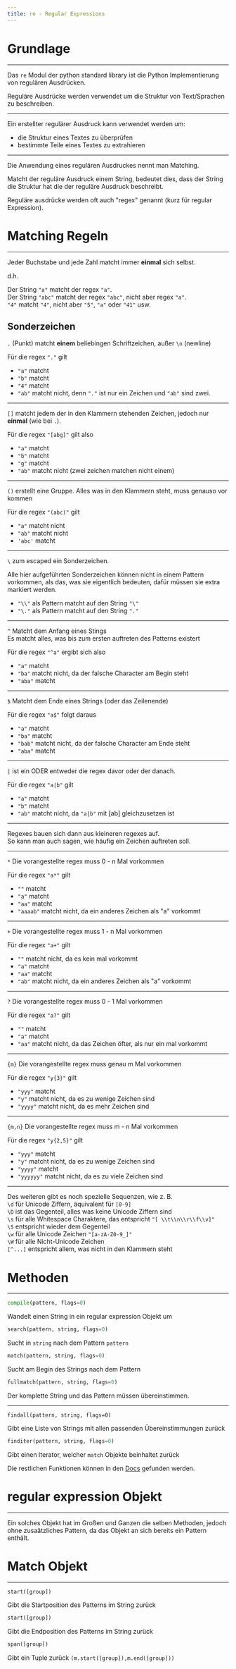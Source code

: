 ```yaml
---
title: re - Regular Expressions
---
```


# Grundlage

---

Das `re` Modul der python standard library ist die Python Implementierung von regulären Ausdrücken.

Reguläre Ausdrücke werden verwendet um die Struktur von Text/Sprachen zu beschreiben.

---

Ein erstellter regulärer Ausdruck kann verwendet werden um:

- die Struktur eines Textes zu überprüfen
- bestimmte Teile eines Textes zu extrahieren

---

Die Anwendung eines regulären Ausdruckes nennt man Matching.

Matcht der reguläre Ausdruck einem String, bedeutet dies, dass der String die Struktur hat die der reguläre Ausdruck beschreibt.

Reguläre ausdrücke werden oft auch "regex" genannt (kurz für regular Expression).

# Matching Regeln

---

Jeder Buchstabe und jede Zahl matcht immer **einmal** sich selbst.

d.h.

Der String `"a"` matcht der regex `"a"`.  
Der String `"abc"` matcht der regex `"abc"`, nicht aber regex `"a"`.  
`"4"` matcht `"4"`, nicht aber `"5"`, `"a"` oder `"41"` usw.


## Sonderzeichen

`.` (Punkt) matcht **einem** beliebingen Schriftzeichen, außer `\n` (newline)

Für die regex `"."` gilt

- `"a"` matcht
- `"b"` matcht
- `"4"` matcht
- `"ab"` matcht nicht, denn `"."` ist nur ein Zeichen und `"ab"` sind zwei.

---

`[]` matcht jedem der in den Klammern stehenden Zeichen, jedoch nur **einmal** (wie bei `.`).

Für die regex `"[abg]"` gilt also

- `"a"` matcht
- `"b"` matcht
- `"g"` matcht
- `"ab"` matcht nicht (zwei zeichen matchen nicht einem)

---

`()` erstellt eine Gruppe. Alles was in den Klammern steht, muss genauso vor kommen

Für die regex `"(abc)"` gilt

- `"a"` matcht nicht
- `"ab"` matcht nicht
- `'abc'` matcht

---

`\` zum escaped ein Sonderzeichen.

Alle hier aufgeführten Sonderzeichen können nicht in einem Pattern vorkommen, als das, was sie eigentlich bedeuten, dafür müssen sie extra markiert werden.

- `"\\"` als Pattern matcht auf den String `"\"`
- `"\."` als Pattern matcht auf den String `"."`

---

`^` Matcht dem Anfang eines Stings  
Es matcht alles, was bis zum ersten auftreten des Patterns existert

Für die regex `"^a"` ergibt sich also

- `"a"` matcht
- `"ba"` matcht nicht, da der falsche Character am Begin steht
- `"aba"` matcht

---

`$` Matcht dem Ende eines Strings (oder das Zeilenende)  

Für die regex `"a$"` folgt daraus

- `"a"` matcht
- `"ba"` matcht
- `"bab"` matcht nicht, da der falsche Character am Ende steht
- `"aba"` matcht

---

`|` ist ein ODER entweder die regex davor oder der danach.

Für die regex `"a|b"` gilt

- `"a"` matcht
- `"b"` matcht
- `"ab"` matcht nicht, da `"a|b"` mit [ab] gleichzusetzen ist

---

Regexes bauen sich dann aus kleineren regexes auf.  
So kann man auch sagen, wie häufig ein Zeichen auftreten soll.

---

`*` Die vorangestellte regex muss 0 - n Mal vorkommen

Für die regex `"a*"` gilt

- `""` matcht
- `"a"` matcht
- `"aa"` matcht
- `"aaaab"` matcht nicht, da ein anderes Zeichen als "a" vorkommt

---

`+` Die vorangestellte regex muss 1 - n Mal vorkommen  

Für die regex `"a+"` gilt

- `""` matcht nicht, da es kein mal vorkommt
- `"a"` matcht
- `"aa"` matcht
- `"ab"` matcht nicht, da ein anderes Zeichen als "a" vorkommt

---

`?` Die vorangestellte regex muss 0 - 1 Mal vorkommen  

Für die regex `"a?"` gilt

- `""` matcht
- `"a"` matcht
- `"aa"` matcht nicht, da das Zeichen öfter, als nur ein mal vorkommt

---

`{m}` Die vorangestellte regex muss genau m Mal vorkommen

Für die regex `"y{3}"` gilt

- `"yyy"` matcht
- `"y"` matcht nicht, da es zu wenige Zeichen sind
- `"yyyy"` matcht nicht, da es mehr Zeichen sind

---

`{m,n}` Die vorangestellte regex muss m - n Mal vorkommen

Für die regex `"y{2,5}"` gilt

- `"yyy"` matcht
- `"y"` matcht nicht, da es zu wenige Zeichen sind
- `"yyyy"` matcht
- `"yyyyyy"` matcht nicht, da es zu viele Zeichen sind

---

Des weiteren gibt es noch spezielle Sequenzen, wie z. B.  
`\d` für Unicode Ziffern, äquivalent für `[0-9]`  
`\D` ist das Gegenteil, alles was keine Unicode Ziffern sind  
`\s` für alle Whitespace Charaktere, das entspricht `"[ \\t\\n\\r\\f\\v]"`  
`\S` entspricht wieder dem Gegenteil  
`\w` für alle Unicode Zeichen `"[a-zA-Z0-9_]"`  
`\W` für alle Nicht-Unicode Zeichen  
`[^...]` entspricht allem, was nicht in den Klammern steht

# Methoden

---

```python
compile(pattern, flags=0)
```
Wandelt einen String in ein regular expression Objekt um  

```python
search(pattern, string, flags=0)
```
Sucht in `string` nach dem Pattern `pattern`

```python
match(pattern, string, flags=0)
```
Sucht am Begin des Strings nach dem Pattern

```python
fullmatch(pattern, string, flags=0)
```
Der komplette String und das Pattern müssen übereinstimmen.

---

```pyhton
findall(pattern, string, flags=0)
```
Gibt eine Liste von Strings mit allen passenden Übereinstimmungen zurück  

```python
finditer(pattern, string, flags=0)
```
Gibt einen Iterator, welcher `match` Objekte beinhaltet zurück  

Die restlichen Funktionen können in den [Docs](https://docs.python.org/3/library/re.html) gefunden werden.

# regular expression Objekt

---

Ein solches Objekt hat im Großen und Ganzen die selben Methoden, jedoch ohne zusaätzliches Pattern, da das Objekt an sich bereits ein Pattern enthält.

# Match Objekt

---


```python
start([group])
```
Gibt die Startposition des Patterns im String zurück  

```python
start([group])
```
Gibt die Endposition des Patterns im String zurück  

```python
span([group])
```
Gibt ein Tuple zurück `(m.start([group]),m.end([group]))`
